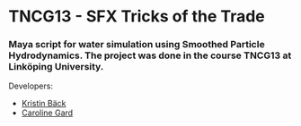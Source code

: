 # TNCG13 - SFX Tricks of the Trade

### Maya script for water simulation using Smoothed Particle Hydrodynamics. The project was done in the course TNCG13 at Linköping University.

Developers:
- [Kristin Bäck](https://github.com/kristinback)
- [Caroline Gard](https://github.com/CarolineGard)


